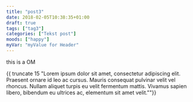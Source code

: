 ```yaml
---
title: "post3"
date: 2018-02-05T10:38:35+01:00
draft: true
tags: ["tag3"]
categories: ["Tekst post"]
moods: ["happy"]
myVar: "myValue for Header"
---
```


this is a OM

{{ truncate 15 "Lorem ipsum dolor sit amet, consectetur adipiscing elit. Praesent ornare id leo ac cursus. Mauris consequat pulvinar velit vel rhoncus. Nullam aliquet turpis eu velit fermentum mattis. Vivamus sapien libero, bibendum eu ultrices ac, elementum sit amet velit.""}}

